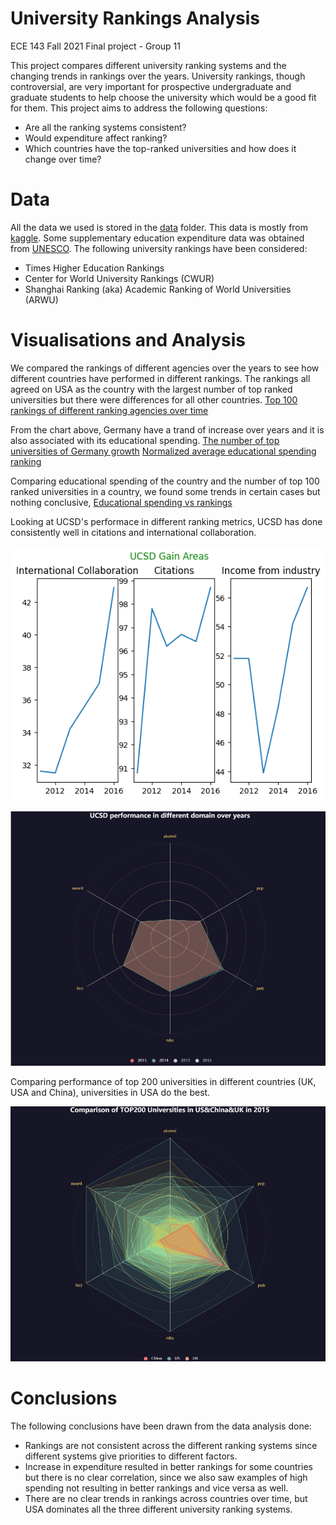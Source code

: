 # University Rankings Analysis
ECE 143 Fall 2021 Final project - Group 11

This project compares different university ranking systems and the changing trends in rankings over the years. University rankings, though controversial, are very important for prospective undergraduate and graduate students to help choose the university which would be a good fit for them. This project aims to address the following questions:
- Are all the ranking systems consistent? 
- Would expenditure affect ranking?
- Which countries have the top-ranked universities and how does it change over time?

# Data
All the data we used is stored in the [data](./data) folder. This data is mostly from [kaggle](https://www.kaggle.com/mylesoneill/world-university-rankings?select=educational_attainment_supplementary_data.csv). Some supplementary education expenditure data was obtained from [UNESCO](http://data.uis.unesco.org/#). The following university rankings have been considered:
- Times Higher Education Rankings
- Center for World University Rankings (CWUR)
- Shanghai Ranking (aka) Academic Ranking of World Universities (ARWU)
# Visualisations and Analysis
We compared the rankings of different agencies over the years to see how different countries have performed in different rankings.
The rankings all agreed on USA as the country with the largest number of top ranked universities but there were differences for all other countries.
[Top 100 rankings of different ranking agencies over time](https://aarthy-22.github.io/ece-143/charts/line_chart.html)

From the chart above, Germany have a trand of increase over years and it is also associated with its educational spending.
[The number of top universities of Germany growth](https://github.com/aarthy-22/ece-143/blob/main/charts/PHOTO-2021-11-21-17-16-45.JPG)
[Normalized average educational spending ranking](https://github.com/aarthy-22/ece-143/blob/main/charts/Screen%20Shot%202021-12-03%20at%204.07.27%20PM.png)

Comparing educational spending of the country and the number of top 100 ranked universities in a country, we found some trends in certain cases but nothing conclusive,
[Educational spending vs rankings](https://aarthy-22.github.io/ece-143/charts/expenditure-rankings.html)

Looking at UCSD's performace in different ranking metrics, UCSD has done consistently well in citations and international collaboration.

![UCSD Gain Areas](./charts/UCSD%20Analysis/UCSD%20Gain%20Areas.png)

![UCSD radar charts](./charts/UCSD_radar.png) 

Comparing performance of top 200 universities in different countries (UK, USA and China), universities in USA do the best.

![Comparison between different countries](./charts/Country_radar.png)
# Conclusions
The following conclusions have been drawn from the data analysis done:

- Rankings are not consistent across the different ranking systems since different systems give priorities to different factors. 
- Increase in expenditure resulted in better rankings for some countries but there is no clear correlation, since we also saw examples of high spending not resulting in better rankings and vice versa as well.
- There are no clear trends in rankings across countries over time, but USA dominates all the three different university ranking systems.
 


